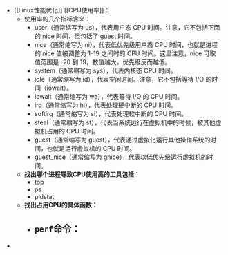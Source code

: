 - [[Linux性能优化]] [[CPU使用率]]：
	- 使用率的几个指标含义：
		- user（通常缩写为 us），代表用户态 CPU 时间。注意，它不包括下面的 nice 时间，但包括了 guest 时间。
		- nice（通常缩写为 ni），代表低优先级用户态 CPU 时间，也就是进程的 nice 值被调整为 1-19 之间时的 CPU 时间。这里注意，nice 可取值范围是 -20 到 19，数值越大，优先级反而越低。
		- system（通常缩写为 sys），代表内核态 CPU 时间。
		- idle（通常缩写为 id），代表空闲时间。注意，它不包括等待 I/O 的时间（iowait）。
		- iowait（通常缩写为 wa），代表等待 I/O 的 CPU 时间。
		- irq（通常缩写为 hi），代表处理硬中断的 CPU 时间。
		- softirq（通常缩写为 si），代表处理软中断的 CPU 时间。
		- steal（通常缩写为 st），代表当系统运行在虚拟机中的时候，被其他虚拟机占用的 CPU 时间。
		- guest（通常缩写为 guest），代表通过虚拟化运行其他操作系统的时间，也就是运行虚拟机的 CPU 时间。
		- guest_nice（通常缩写为 gnice），代表以低优先级运行虚拟机的时间。
	- **找出哪个进程导致CPU使用高的工具包括：**
		- top
		- ps
		- pidstat
	- **找出占用CPU的具体函数：**
		- `perf`命令：
			-
-